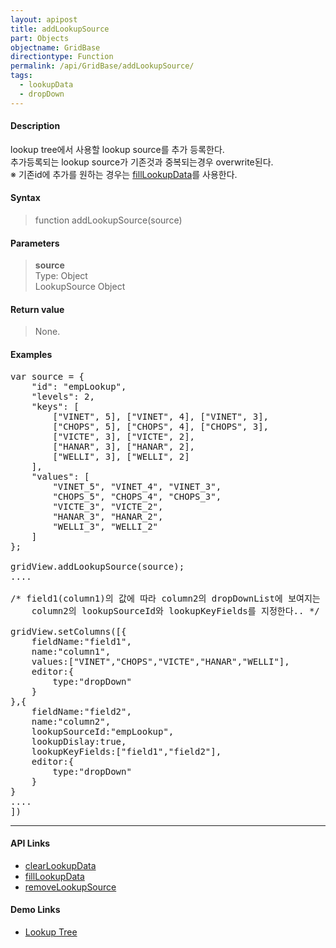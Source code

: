 ```yaml
---
layout: apipost
title: addLookupSource
part: Objects
objectname: GridBase
directiontype: Function
permalink: /api/GridBase/addLookupSource/
tags:
  - lookupData
  - dropDown
---
```



#### Description

 lookup tree에서 사용할 lookup source를 추가 등록한다.  
 추가등록되는 lookup source가 기존것과 중복되는경우 overwrite된다.  
 ※ 기존id에 추가를 원하는 경우는 [fillLookupData](/api/GridBase/fillLookupData/)를 사용한다.  

#### Syntax

> function addLookupSource(source)  

#### Parameters

> **source**  
> Type: Object  
> LookupSource Object  



#### Return value

> None.  

#### Examples 

<pre class="prettyprint">
var source = {
    "id": "empLookup",
    "levels": 2,
    "keys": [
        ["VINET", 5], ["VINET", 4], ["VINET", 3],
        ["CHOPS", 5], ["CHOPS", 4], ["CHOPS", 3],
        ["VICTE", 3], ["VICTE", 2],
        ["HANAR", 3], ["HANAR", 2],
        ["WELLI", 3], ["WELLI", 2]
    ],
    "values": [
        "VINET_5", "VINET_4", "VINET_3",
        "CHOPS_5", "CHOPS_4", "CHOPS_3",
        "VICTE_3", "VICTE_2",
        "HANAR_3", "HANAR_2",
        "WELLI_3", "WELLI_2"
    ]
};
	
gridView.addLookupSource(source);
....

/* field1(column1)의 값에 따라 column2의 dropDownList에 보여지는 값이 변경되도록 
    column2의 lookupSourceId와 lookupKeyFields를 지정한다.. */

gridView.setColumns([{ 
    fieldName:"field1",
    name:"column1",
    values:["VINET","CHOPS","VICTE","HANAR","WELLI"],
    editor:{
        type:"dropDown"
    }
},{ 
    fieldName:"field2",
    name:"column2",
    lookupSourceId:"empLookup",
    lookupDislay:true,
    lookupKeyFields:["field1","field2"],
    editor:{ 
        type:"dropDown"
    }
}
....
])
</pre>

---

#### API Links

* [clearLookupData](/api/GridBase/clearLookupData)
* [fillLookupData](/api/GridBase/fillLookupData)
* [removeLookupSource](/api/GridBase/removeLookupSource)  

#### Demo Links

* [Lookup Tree](http://demo.realgrid.com/CellComponent/LookupTree/)